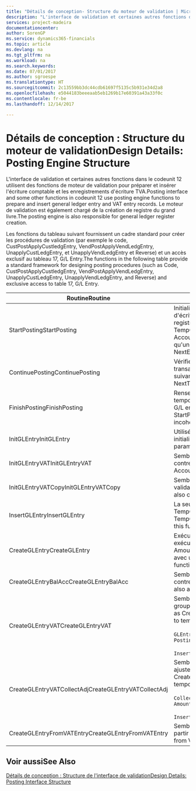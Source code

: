 ```yaml
---
title: "Détails de conception- Structure du moteur de validation | Microsoft Docs"
description: "L'interface de validation et certaines autres fonctions dans le codeunit 12 utilisent des fonctions de moteur de validation pour préparer et insérer l'écriture comptable et les enregistrements d'écriture TVA. Le moteur de validation est également chargé de la création de registre du grand livre."
services: project-madeira
documentationcenter: 
author: SorenGP
ms.service: dynamics365-financials
ms.topic: article
ms.devlang: na
ms.tgt_pltfrm: na
ms.workload: na
ms.search.keywords: 
ms.date: 07/01/2017
ms.author: sgroespe
ms.translationtype: HT
ms.sourcegitcommit: 2c13559bb3dc44cdb61697f5135c5b931e34d2a8
ms.openlocfilehash: e5044183beeeaab5eb1269b17e60391a43a33f0c
ms.contentlocale: fr-be
ms.lasthandoff: 12/14/2017

---
```

# <a name="design-details-posting-engine-structure"></a><span data-ttu-id="fc791-104">Détails de conception : Structure du moteur de validation</span><span class="sxs-lookup"><span data-stu-id="fc791-104">Design Details: Posting Engine Structure</span></span>
<span data-ttu-id="fc791-105">L'interface de validation et certaines autres fonctions dans le codeunit 12 utilisent des fonctions de moteur de validation pour préparer et insérer l'écriture comptable et les enregistrements d'écriture TVA.</span><span class="sxs-lookup"><span data-stu-id="fc791-105">Posting interface and some other functions in codeunit 12 use posting engine functions to prepare and insert general ledger entry and VAT entry records.</span></span> <span data-ttu-id="fc791-106">Le moteur de validation est également chargé de la création de registre du grand livre.</span><span class="sxs-lookup"><span data-stu-id="fc791-106">The posting engine is also responsible for general ledger register creation.</span></span>  
  
 <span data-ttu-id="fc791-107">Les fonctions du tableau suivant fournissent un cadre standard pour créer les procédures de validation (par exemple le code, CustPostApplyCustledgEntry, VendPostApplyVendLedgEntry, UnapplyCustLedgEntry, et UnapplyVendLedgEntry et Reverse) et un accès exclusif au tableau 17, G/L Entry.</span><span class="sxs-lookup"><span data-stu-id="fc791-107">The functions in the following table provide a standard framework for designing posting procedures (such as Code, CustPostApplyCustledgEntry, VendPostApplyVendLedgEntry, UnapplyCustLedgEntry, UnapplyVendLedgEntry, and Reverse) and exclusive access to table 17, G/L Entry.</span></span>  
  
|<span data-ttu-id="fc791-108">Routine</span><span class="sxs-lookup"><span data-stu-id="fc791-108">Routine</span></span>|<span data-ttu-id="fc791-109">Désignation</span><span class="sxs-lookup"><span data-stu-id="fc791-109">Description</span></span>|  
|-------------|---------------------------------------|  
|<span data-ttu-id="fc791-110">StartPosting</span><span class="sxs-lookup"><span data-stu-id="fc791-110">StartPosting</span></span>|<span data-ttu-id="fc791-111">Initialise le tampon de validation TempGLEntryBuf, verrouille les tableaix d'écriture comptable et écriture TVA, et initialise la période de comptabilité, le registre de comptabilité et le taux de change.</span><span class="sxs-lookup"><span data-stu-id="fc791-111">Initializes posting buffer TempGLEntryBuf, locks G/L Entry and VAT Entry tables, and initializes Accounting Period, G/L Register, and Exchange Rate.</span></span> <span data-ttu-id="fc791-112">Ne devrait être appelé qu'une fois, alors NextEntryNo est 0.</span><span class="sxs-lookup"><span data-stu-id="fc791-112">Should be called only once, then NextEntryNo is 0.</span></span>|  
|<span data-ttu-id="fc791-113">ContinuePosting</span><span class="sxs-lookup"><span data-stu-id="fc791-113">ContinuePosting</span></span>|<span data-ttu-id="fc791-114">Vérifie et valide la TVA sur encaissement pour le précédent incrément de transaction NextTransactionNo et prépare la validation de la ligne suivante.</span><span class="sxs-lookup"><span data-stu-id="fc791-114">Checks and posts unrealized VAT for previous transaction increment NextTransactionNo and prepares post of next line.</span></span>|  
|<span data-ttu-id="fc791-115">FinishPosting</span><span class="sxs-lookup"><span data-stu-id="fc791-115">FinishPosting</span></span>|<span data-ttu-id="fc791-116">Renseigne la validation en insérant des écritures comptables à partir de tampon temporaire dans le tableau de base de données.</span><span class="sxs-lookup"><span data-stu-id="fc791-116">Completes posting by inserting G/L entries from temporary buffer into database table.</span></span> <span data-ttu-id="fc791-117">Toujours utilisé avec StartPosting.</span><span class="sxs-lookup"><span data-stu-id="fc791-117">Always used together with StartPosting.</span></span> <span data-ttu-id="fc791-118">Vérifie les incohérences.</span><span class="sxs-lookup"><span data-stu-id="fc791-118">Checks for inconsistencies.</span></span>|  
|<span data-ttu-id="fc791-119">InitGLEntry</span><span class="sxs-lookup"><span data-stu-id="fc791-119">InitGLEntry</span></span>|<span data-ttu-id="fc791-120">Utilisé pour lancer la nouvelle écriture comptable pour Gen. Jnl Line.</span><span class="sxs-lookup"><span data-stu-id="fc791-120">Used to initialize new G/L entry for Gen. Jnl Line.</span></span> <span data-ttu-id="fc791-121">Retourne GLEntry comme paramètre.</span><span class="sxs-lookup"><span data-stu-id="fc791-121">Returns GLEntry as parameter.</span></span>|  
|<span data-ttu-id="fc791-122">InitGLEntryVAT</span><span class="sxs-lookup"><span data-stu-id="fc791-122">InitGLEntryVAT</span></span>|<span data-ttu-id="fc791-123">Semblable à InitGLEntry, mais affecte également Numéro de compte contrepartie et SummarizeVAT.</span><span class="sxs-lookup"><span data-stu-id="fc791-123">Same as InitGLEntry, but also assigns Bal. Account No. and SummarizeVAT.</span></span>|  
|<span data-ttu-id="fc791-124">InitGLEntryVATCopy</span><span class="sxs-lookup"><span data-stu-id="fc791-124">InitGLEntryVATCopy</span></span>|<span data-ttu-id="fc791-125">Semblable à InitGLEntryVAT, mais copie également les données des groupes de validation de l'écriture TVA avant SummarizeVAT.</span><span class="sxs-lookup"><span data-stu-id="fc791-125">Similar to InitGLEntryVAT, but also copies posting groups data from VAT Entry before SummarizeVAT.</span></span>|  
|<span data-ttu-id="fc791-126">InsertGLEntry</span><span class="sxs-lookup"><span data-stu-id="fc791-126">InsertGLEntry</span></span>|<span data-ttu-id="fc791-127">La seule fonction qui insère l'écriture comptable dans le tableau TempGLEntryBuf global.</span><span class="sxs-lookup"><span data-stu-id="fc791-127">The only function that inserts G/L entry into global TempGLEntryBuf table.</span></span> <span data-ttu-id="fc791-128">Utilisez toujours cette fonction pour insérer.</span><span class="sxs-lookup"><span data-stu-id="fc791-128">Always use this function for insert.</span></span>|  
|<span data-ttu-id="fc791-129">CreateGLEntry</span><span class="sxs-lookup"><span data-stu-id="fc791-129">CreateGLEntry</span></span>|<span data-ttu-id="fc791-130">Exécute InitGLEntry, affecte le montant des devises supplémentaires, puis exécute InsertGLEntry.</span><span class="sxs-lookup"><span data-stu-id="fc791-130">Performs an InitGLEntry, assigns Additional Currency Amount, and then performs InsertGLEntry.</span></span> <span data-ttu-id="fc791-131">Remplace plusieurs lignes de code avec un seul appel de fonction.</span><span class="sxs-lookup"><span data-stu-id="fc791-131">Replaces several lines of code with a single function call.</span></span>|  
|<span data-ttu-id="fc791-132">CreateGLEntryBalAcc</span><span class="sxs-lookup"><span data-stu-id="fc791-132">CreateGLEntryBalAcc</span></span>|<span data-ttu-id="fc791-133">Semblable à CreateGLEntry, mais affecte également Type de compte contrepartie et Numéro de compte contrepartie.</span><span class="sxs-lookup"><span data-stu-id="fc791-133">Same as CreateGLEntry, but also assigns Bal. Account Type and Bal. Account No.</span></span>|  
|<span data-ttu-id="fc791-134">CreateGLEntryVAT</span><span class="sxs-lookup"><span data-stu-id="fc791-134">CreateGLEntryVAT</span></span>|<span data-ttu-id="fc791-135">Semblable à CreateGLEntry, mais avec le traitement supplémentaire pour les groupes de validation et l'enregistrement sur un tampon TVA temporaire :</span><span class="sxs-lookup"><span data-stu-id="fc791-135">Same as CreateGLEntry, but with additional processing for posting groups and saving to temporary VAT buffer:</span></span><br /><br /> `GLEntry.CopyPostingGroupsFromDtldCVBuf(DtldCVLedgEntryBuf,GenJnlLine."Gen. Posting Type");`<br /><br /> `InsertVATEntriesFromTemp(DtldCVLedgEntryBuf,GLEntry);`|  
|<span data-ttu-id="fc791-136">CreateGLEntryVATCollectAdj</span><span class="sxs-lookup"><span data-stu-id="fc791-136">CreateGLEntryVATCollectAdj</span></span>|<span data-ttu-id="fc791-137">Semblable à CreateGLEntry, mais avec la collection supplémentaire des ajustements et l'enregistrement sur un tampon TVA temporaire :</span><span class="sxs-lookup"><span data-stu-id="fc791-137">Same as CreateGLEntry, but with additional collection of adjustments and saving to temporary VAT buffer:</span></span><br /><br /> `CollectAdjustment(AdjAmount,GLEntry.Amount,GLEntry."Additional-Currency Amount",OriginalDateSet);`<br /><br /> `InsertVATEntriesFromTemp(DtldCVLedgEntryBuf,GLEntry);`|  
|<span data-ttu-id="fc791-138">CreateGLEntryFromVATEntry</span><span class="sxs-lookup"><span data-stu-id="fc791-138">CreateGLEntryFromVATEntry</span></span>|<span data-ttu-id="fc791-139">Semblable à CreateGLEntry, mais copie également les groupes de validation à partir de l'écriture TVA.</span><span class="sxs-lookup"><span data-stu-id="fc791-139">Same as CreateGLEntry, but also copies posting groups from VAT entry.</span></span>|  
  
## <a name="see-also"></a><span data-ttu-id="fc791-140">Voir aussi</span><span class="sxs-lookup"><span data-stu-id="fc791-140">See Also</span></span>  
 [<span data-ttu-id="fc791-141">Détails de conception : Structure de l'interface de validation</span><span class="sxs-lookup"><span data-stu-id="fc791-141">Design Details: Posting Interface Structure</span></span>](design-details-posting-interface-structure.md)
